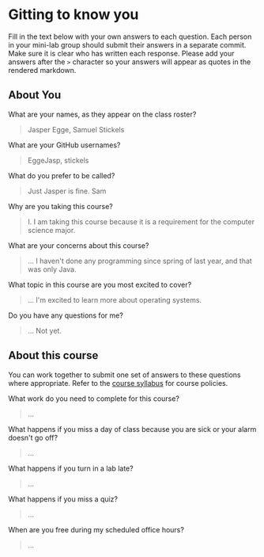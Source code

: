 # Gitting to know you
Fill in the text below with your own answers to each question. Each person in your mini-lab group should submit their answers in a separate commit. Make sure it is clear who has written each response. Please add your answers after the `>` character so your answers will appear as quotes in the rendered markdown.

## About You
What are your names, as they appear on the class roster?
> Jasper Egge, Samuel Stickels

What are your GitHub usernames?
> EggeJasp, stickels

What do you prefer to be called?
> Just Jasper is fine. Sam

Why are you taking this course?
> I. I am taking this course because it is a requirement for the computer science major.

What are your concerns about this course?
> ... I haven't done any programming since spring of last year, and that was only Java. 

What topic in this course are you most excited to cover?
> ... I'm excited to learn more about operating systems. 

Do you have any questions for me?
> ... Not yet.

## About this course
You can work together to submit one set of answers to these questions where appropriate. Refer to the [course syllabus](http://www.cs.grinnell.edu/~curtsinger/teaching/2017S/CSC213/syllabus/) for course policies.

What work do you need to complete for this course?
> ...

What happens if you miss a day of class because you are sick or your alarm doesn't go off?
> ...

What happens if you turn in a lab late?
> ...

What happens if you miss a quiz?
> ...

When are you free during my scheduled office hours?
> ...
